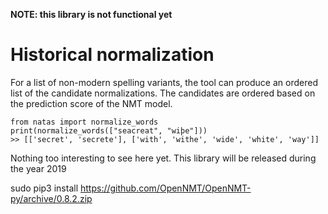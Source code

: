 **NOTE: this library is not functional yet**

# Historical normalization

For a list of non-modern spelling variants, the tool can produce an ordered list of the candidate normalizations. The candidates are ordered based on the prediction score of the NMT model.

    from natas import normalize_words
    print(normalize_words(["seacreat", "wiþe"]))
    >> [['secret', 'secrete'], ['with', 'withe', 'wide', 'white', 'way']]

Nothing too interesting to see here yet. This library will be released during the year 2019

sudo pip3 install https://github.com/OpenNMT/OpenNMT-py/archive/0.8.2.zip